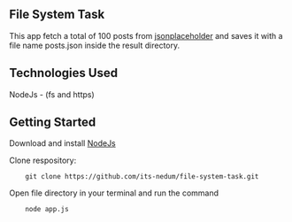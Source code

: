 ## File System Task
This app fetch a total of 100 posts from [jsonplaceholder](https://jsonplaceholder.typicode.com/posts) and saves it with a file name posts.json inside the result directory.

## Technologies Used
NodeJs - (fs and https)

## Getting Started
Download and install [NodeJs](https://nodejs.org)

Clone respository:
```git
    git clone https://github.com/its-nedum/file-system-task.git
```

Open file directory in your terminal and run the command
```bash
    node app.js
```